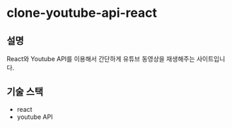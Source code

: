 # clone-youtube-api-react

## 설명

React와 Youtube API를 이용해서 간단하게 유튜브 동영상을 재생해주는 사이트입니다.

## 기술 스택

- react
- youtube API
